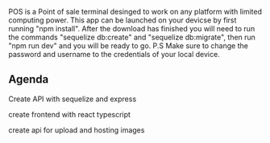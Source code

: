 POS is a Point of sale terminal desinged to work on any platform with limited computing power.
This app can be launched on your devicse by first running "npm install".  After the download has finished you will need to run the commands "sequelize db:create" and "sequelize db:migrate", then run "npm run dev" and you will be ready to go.  P.S Make sure to change the password and username to the credentials of your local device.

## Agenda

Create API with sequelize and express

create frontend with react typescript

create api for upload and hosting images
